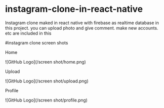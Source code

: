 # instagram-clone-in-react-native
Instagram clone maked in react native with firebase as realtime database in this project. you can upload photo and give comment. make new accounts. etc are included in this

#instagram clone screen shots

Home

![GitHub Logo](/screen shot/home.png)


Upload

![GitHub Logo](/screen shot/upload.png)


Profile

![GitHub Logo](/screen shot/profile.png)
